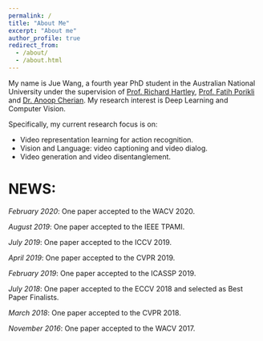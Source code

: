 ```yaml
---
permalink: /
title: "About Me"
excerpt: "About me"
author_profile: true
redirect_from: 
  - /about/
  - /about.html
---
```


My name is Jue Wang, a fourth year PhD student in the Australian National University under  the supervision of [Prof. Richard Hartley](http://users.cecs.anu.edu.au/~hartley/), [Prof. Fatih Porikli](http://www.porikli.com) and [Dr. Anoop Cherian](http://users.cecs.anu.edu.au/~cherian/). My research interest is Deep Learning and Computer Vision. 

Specifically, my current research focus is on:
* Video representation learning for action recognition.
* Vision and Language: video captioning  and video dialog.
* Video generation and video disentanglement.


NEWS:
======
*February 2020*: One paper accepted to the WACV 2020.

*August 2019*: One paper accepted to the IEEE TPAMI.

*July 2019*: One paper accepted to the ICCV 2019.

*April 2019*: One paper accepted to the CVPR 2019.

*February 2019*: One paper accepted to the ICASSP 2019.

*July 2018*: One paper accepted to the ECCV 2018 and selected as Best Paper Finalists.

*March 2018*: One paper accepted to the CVPR 2018.

*November 2016*: One paper accepted to the WACV 2017.